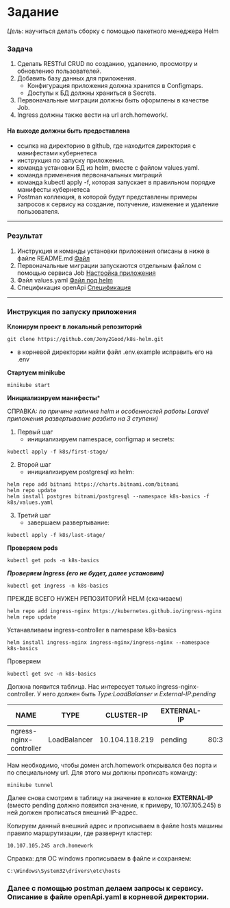 # Задание
*Цель*: научиться делать сборку с помощью пакетного менеджера Helm

### Задача

1. Сделать RESTful CRUD по созданию, удалению, просмотру и обновлению пользователей.
2. Добавить базу данных для приложения.
    - Конфигурация приложения должна хранится в Configmaps.
    - Доступы к БД должны храниться в Secrets.
3. Первоначальные миграции должны быть оформлены в качестве Job.
4. Ingress должны также вести на url arch.homework/.

#### На выходе должны быть предоставлена

- ссылка на директорию в github, где находится директория с манифестами кубернетеса
- инструкция по запуску приложения.
- команда установки БД из helm, вместе с файлом values.yaml.
- команда применения первоначальных миграций
- команда kubectl apply -f, которая запускает в правильном порядке манифесты кубернетеса
- Postman коллекция, в которой будут представлены примеры запросов к сервису на создание, получение, изменение и удаление пользователя.

------------

### Результат
1. Инструкция и команды установки приложения описаны в ниже в файле README.md [Файл][2]
2. Первоначальные миграции запускаются отдельным файлом с помощью сервиса Job [Настройка приложения][1]
3. Файл values.yaml [Файл под helm][3]
4. Спецификация openApi [Спецификация][4]

------------
### Инструкция по запуску приложения

**Клонирум проект в локальный репозиторий**

 ```
 git clone https://github.com/Jony2Good/k8s-helm.git
```
- в корневой директории найти файл .env.example исправить его на .env

**Стартуем minikube**

```
minikube start
```
**Инициализируем манифесты***

СПРАВКА: *по причине наличия helm и особенностей работы Laravel приложения развертывание разбито на 3 ступени)*

1. Первый шаг
    - инициализируем namespace, configmap и secrets:
```
kubectl apply -f k8s/first-stage/
```

2. Второй шаг
    - инициализируем postgresql из helm:
```agsl
helm repo add bitnami https://charts.bitnami.com/bitnami
helm repo update
helm install postgres bitnami/postgresql --namespace k8s-basics -f k8s/values.yaml
```

3. Третий шаг
    - завершаем развертывание:
```agsl
kubectl apply -f k8s/last-stage/
```

**Проверяем pods**
```
kubectl get pods -n k8s-basics
```
***Проверяем Ingress (его не будет, далее установим)***
```
kubectl get ingress -n k8s-basics
```
ПРЕЖДЕ ВСЕГО НУЖЕН РЕПОЗИТОРИЙ HELM (скачиваем)
```
helm repo add ingress-nginx https://kubernetes.github.io/ingress-nginx
helm repo update
```
Устанавливаем ingress-controller в namespase k8s-basics
```
helm install ingress-nginx ingress-nginx/ingress-nginx --namespace k8s-basics
```
Проверяем
```
kubectl get svc -n k8s-basics
```
Должна появится таблица. Нас интересует только ingress-nginx-controller. У него должен быть *Type:LoadBalanser* и *External-IP:pending*

| NAME                    | TYPE         | CLUSTER-IP     | EXTERNAL-IP    | PORT(S)                    | AGE |
| ----------------------- | ------------ | -------------- | -------------- | -------------------------- | --- |
| ngress-nginx-controller | LoadBalancer | 10.104.118.219 |  pending  | 80:31047/TCP,443:31617/TCP | 95m |

Нам необходимо, чтобы домен arch.homework открывался без порта и по специальному url. Для этого мы должны прописать команду:
```
minikube tunnel
```

Далее снова смотрим в таблицу на значение в колонке **EXTERNAL-IP** (вместо pending должно появится значение, к примеру, 10.107.105.245) в ней должен прописаться внешний IP-адрес.

Копируем данный внешний адрес и прописываем в файле hosts машины правило маршрутизации, где развернут кластер:

```
10.107.105.245 arch.homework
```
Справка: для ОС windows прописываем в файле и сохраняем:
```
C:\Windows\System32\drivers\etc\hosts
```
### Далее с помощью postman делаем запросы к сервису. Описание в файле openApi.yaml в корневой директории.

[1]: https://github.com/Jony2Good/k8s-helm/blob/main/k8s/last-stage/11-app-job.yaml "Настройка приложения"
[2]: https://github.com/Jony2Good/k8s-helm/blob/main/README.md "Файл"
[3]: https://github.com/Jony2Good/k8s-helm/blob/main/k8s/values.yaml "Файл под helm"
[4]: https://github.com/Jony2Good/k8s-helm/blob/main/openapi.yaml "Спецификация"
